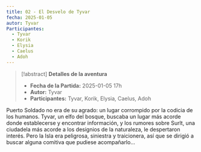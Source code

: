 ```yaml
---
title: 02 - El Desvelo de Tyvar
fecha: 2025-01-05
autor: Tyvar
Participantes:
  - Tyvar
  - Korik
  - Elysia
  - Caelus
  - Adoh
---
```


>[!abstract] **Detalles de la aventura**
>  - **Fecha de la Partida:** 2025-01-05 17h
>  - **Autor:** Tyvar
>  - **Participantes:** Tyvar, Korik, Elysia, Caelus, Adoh

Puerto Soldado no era de su agrado: un lugar corrompido por la codicia de los humanos. Tyvar, un elfo del bosque, buscaba un lugar más acorde donde establecerse y encontrar información, y los rumores sobre Surlt, una ciudadela más acorde a los designios de la naturaleza, le despertaron interés. Pero la Isla era peligrosa, siniestra y traicionera, así que se dirigió a buscar alguna comitiva que pudiese acompañarlo...